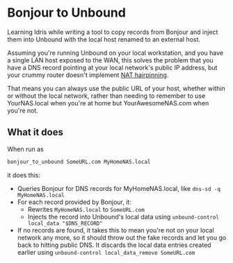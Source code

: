 # Bonjour to Unbound

Learning Idris while writing a tool to copy records from Bonjour and
inject them into Unbound with the local host renamed to an external host.

Assuming you're running Unbound on your local workstation,
and you have a single LAN host exposed to the WAN,
this solves the problem that you have a DNS record pointing
at your local network's public IP address, but your crummy router
doesn't implement [NAT hairpinning](https://en.wikipedia.org/wiki/Hairpinning).

That means you can always use the public URL of your host,
whether within or without the local network,
rather than needing to remember to use
YourNAS.local when you're at home
but YourAwesomeNAS.com when you're not.

## What it does
When run as

```sh
bonjour_to_unbound SomeURL.com MyHomeNAS.local
```

it does this:

- Queries Bonjour for DNS records for MyHomeNAS.local,
  like `dns-sd -q MyHomeNAS.local`
- For each record provided by Bonjour, it:
    - Rewrites `MyHomeNAS.local` to `SomeURL.com`
    - Injects the record into Unbound's local data using
      `unbound-control local_data "$DNS_RECORD"`
- If no records are found, it takes this to mean you're not on your local
  network any more, so it should throw out the fake records and let you
  go back to hitting public DNS. It discards the local data entries created
  earlier using `unbound-control local_data_remove SomeURL.com`
